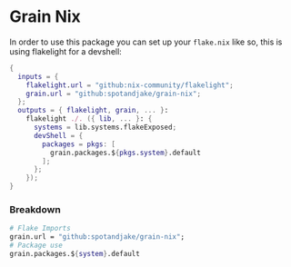 # Grain Nix
In order to use this package you can set up your `flake.nix` like so, this is using flakelight for a devshell:
```nix
{
  inputs = {
    flakelight.url = "github:nix-community/flakelight";
    grain.url = "github:spotandjake/grain-nix";
  };
  outputs = { flakelight, grain, ... }:
    flakelight ./. ({ lib, ... }: {
      systems = lib.systems.flakeExposed;
      devShell = {
        packages = pkgs: [
          grain.packages.${pkgs.system}.default
        ];
      };
    });
}
``` 

### Breakdown
```nix
# Flake Imports
grain.url = "github:spotandjake/grain-nix";
# Package use
grain.packages.${system}.default
```